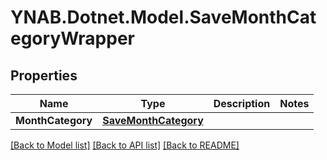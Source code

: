 # YNAB.Dotnet.Model.SaveMonthCategoryWrapper
## Properties

Name | Type | Description | Notes
------------ | ------------- | ------------- | -------------
**MonthCategory** | [**SaveMonthCategory**](SaveMonthCategory.md) |  | 

[[Back to Model list]](../README.md#documentation-for-models) [[Back to API list]](../README.md#documentation-for-api-endpoints) [[Back to README]](../README.md)

